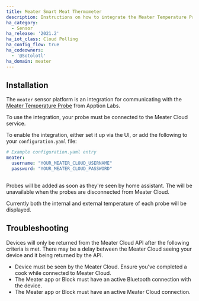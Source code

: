 ```yaml
---
title: Meater Smart Meat Thermometer
description: Instructions on how to integrate the Meater Temperature Probe within Home Assistant.
ha_category:
  - Sensor
ha_release: '2021.2'
ha_iot_class: Cloud Polling
ha_config_flow: true
ha_codeowners:
  - '@Sotolotl'
ha_domain: meater
---
```


## Installation

The `meater` sensor platform is an integration for communicating with the [Meater Temperature Probe](https://meater.com/) from Apption Labs.

To use the integration, your probe must be connected to the Meater Cloud service.

To enable the integration, either set it up via the UI, or add the following to your `configuration.yaml` file:

```yaml
# Example configuration.yaml entry
meater:
  username: "YOUR_MEATER_CLOUD_USERNAME"
  password: "YOUR_MEATER_CLOUD_PASSWORD"
  
```

Probes will be added as soon as they're seen by home assistant. The will be unavailable when the probes are disconnected from Meater Cloud.

Currently both the internal and external temperature of each probe will be displayed.

## Troubleshooting

Devices will only be returned from the Meater Cloud API after the following criteria is met. There may be a delay between the Meater Cloud seeing your device and it being returned by the API.

* Device must be seen by the Meater Cloud. Ensure you've completed a cook while connected to Meater Cloud.
* The Meater app or Block must have an active Bluetooth connection with the device.
* The Meater app or Block must have an active Meater Cloud connection.